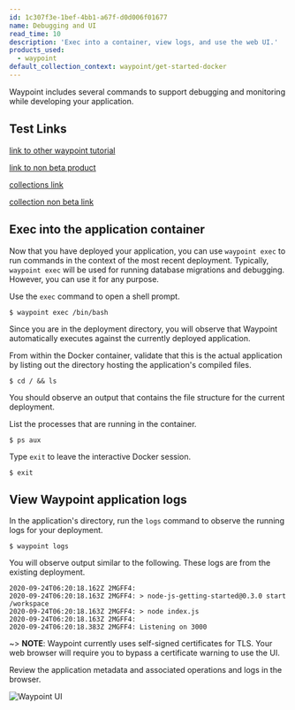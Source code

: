 ```yaml
---
id: 1c307f3e-1bef-4bb1-a67f-d0d006f01677
name: Debugging and UI
read_time: 10
description: 'Exec into a container, view logs, and use the web UI.'
products_used:
  - waypoint
default_collection_context: waypoint/get-started-docker
---
```


Waypoint includes several commands to support debugging and monitoring while
developing your application.

## Test Links

[link to other waypoint tutorial](/tutorials/waypoint/get-started-ui)

[link to non beta product](/tutorials/terraform/install-cli)

[collections link](/collections/vault/cloud)

[collection non beta link](/collections/consul/cloud-production)

## Exec into the application container

Now that you have deployed your application, you can use `waypoint exec` to run
commands in the context of the most recent deployment. Typically, `waypoint exec` will be used for running database migrations and debugging. However, you
can use it for any purpose.

Use the `exec` command to open a shell prompt.

```shell-session
$ waypoint exec /bin/bash
```

Since you are in the deployment directory, you will observe that Waypoint
automatically executes against the currently deployed application.

From within the Docker container, validate that this is the actual application
by listing out the directory hosting the application's compiled files.

```shell-session
$ cd / && ls
```

You should observe an output that contains the file structure for the current
deployment.

List the processes that are running in the container.

```shell-session
$ ps aux
```

Type `exit` to leave the interactive Docker session.

```shell-session
$ exit
```

## View Waypoint application logs

In the application's directory, run the `logs` command to observe the running
logs for your deployment.

```shell-session
$ waypoint logs
```

You will observe output similar to the following. These logs are from the
existing deployment.

```plaintext
2020-09-24T06:20:18.162Z 2MGFF4:
2020-09-24T06:20:18.163Z 2MGFF4: > node-js-getting-started@0.3.0 start /workspace
2020-09-24T06:20:18.163Z 2MGFF4: > node index.js
2020-09-24T06:20:18.163Z 2MGFF4:
2020-09-24T06:20:18.383Z 2MGFF4: Listening on 3000
```

~> **NOTE**: Waypoint currently uses self-signed certificates for TLS. Your web
browser will require you to bypass a certificate warning to use the UI.

Review the application metadata and associated operations and logs in the browser.

![Waypoint UI](/img/waypoint/get-started/admin-ui.png)
